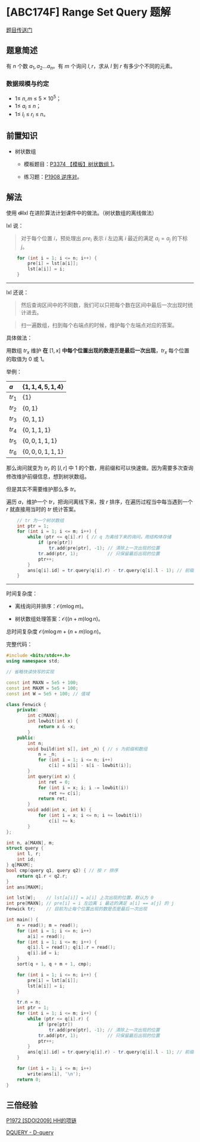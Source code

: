 # [ABC174F] Range Set Query 题解

[题目传送门](https://www.luogu.com.cn/problem/AT_abc174_f)

## 题意简述

有 $n$ 个数 $a_1, a_2 \dots a_n$。有 $m$ 个询问 $l,r$，求从 $l$ 到 $r$ 有多少个不同的元素。

### 数据规模与约定

- $1\leq\ n, m\ \leq\ 5\ \times\ 10^5$；
- $1\leq\ a_i\ \leq\ n$；
- $1\leq\ l_i\ \leq\ r_i\ \leq\ n$。

## 前置知识

- 树状数组

    - 模板题目：[P3374 【模板】树状数组 1](https://www.luogu.com.cn/problem/P3374)。

    - 练习题：[P1908 逆序对](https://www.luogu.com.cn/problem/P1908)。

## 解法

使用 ~~dl~~lxl 在进阶算法计划课件中的做法。（树状数组的离线做法）

lxl 说：

> 对于每个位置 $i$，预处理出 $pre_i$ 表示 $i$ 左边离 $i$ 最近的满足 $a_i=a_j$ 的下标 $j$。

```cpp
    for (int i = 1; i <= n; i++) {
        pre[i] = lst[a[i]];
        lst[a[i]] = i;
    }
```

---

lxl 还说：

> 然后查询区间中的不同数，我们可以只把每个数在区间中最后一次出现时统计进去。

> 扫一遍数组，扫到每个右端点的时候，维护每个左端点对应的答案。

具体做法：

用数组 $tr_x$ 维护 **在** $[1, x]$ **中每个位置出现的数是否是最后一次出现**，$tr_x$ 每个位置的取值为 $0$ 或 $1$。

举例：

| $a$    | $\{1,1,4,5,1,4\}$ |
|   :-   |        :-         |
| $tr_1$ | $\{1\}$           |
| $tr_2$ | $\{0,1\}$         |
| $tr_3$ | $\{0,1,1\}$       |
| $tr_4$ | $\{0,1,1,1\}$     |
| $tr_5$ | $\{0,0,1,1,1\}$   |
| $tr_6$ | $\{0,0,0,1,1,1\}$ |

那么询问就变为 $tr_r$ 的 $[l, r]$ 中 $1$ 的个数，用前缀和可以快速做。因为需要多次查询修改维护前缀信息，想到树状数组。

但是其实不需要维护那么多 $tr$。

遍历 $a$，维护一个 $tr$，把询问离线下来，按 $r$ 排序，在遍历过程当中每当遇到一个 $r$ 就直接用当时的 $tr$ 统计答案。

```cpp
    // tr 为一个树状数组
    int ptr = 1;
    for (int i = 1; i <= m; i++) {
        while (ptr <= q[i].r) { // q 为离线下来的询问，用结构体存储
            if (pre[ptr])
                tr.add(pre[ptr], -1); // 清除上一次出现的位置
            tr.add(ptr, 1);           // 只保留最后出现的位置
            ptr++;
        }
        ans[q[i].id] = tr.query(q[i].r) - tr.query(q[i].l - 1); // 前缀和求区间和
    }
```

---

时间复杂度：

- 离线询问并排序：$\mathcal O(m\log m)$。

- 树状数组处理答案：$\mathcal O((n + m) \log n)$。

总时间复杂度 $\mathcal O(m\log m + (n + m) \log n)$。

完整代码：

```cpp
#include <bits/stdc++.h>
using namespace std;

// 省略快读快写的实现

const int MAXN = 5e5 + 100;
const int MAXM = 5e5 + 100;
const int W = 5e5 + 100; // 值域

class Fenwick {
    private:
        int c[MAXN];
        int lowbit(int x) {
            return x & -x;
        }
    public:
        int n;
        void build(int s[], int _n) { // s 为前缀和数组
            n = _n;
            for (int i = 1; i <= n; i++)
                c[i] = s[i] - s[i - lowbit(i)];
        }
        int query(int x) {
            int ret = 0;
            for (int i = x; i; i -= lowbit(i))
                ret += c[i];
            return ret;
        }
        void add(int x, int k) {
            for (int i = x; i <= n; i += lowbit(i))
                c[i] += k;
        }
};

int n, a[MAXN], m;
struct query {
    int l, r;
    int id;
} q[MAXM];
bool cmp(query q1, query q2) { // 按 r 排序
    return q1.r < q2.r;
}
int ans[MAXM];

int lst[W];    // lst[a[i]] = a[i] 上次出现的位置，默认为 0
int pre[MAXN]; // pre[i] = i 左边离 i 最近的满足 a[i] == a[j] 的 j
Fenwick tr;    // 目前为止每个位置出现的数是否是最后一次出现

int main() {
    n = read(); m = read();
    for (int i = 1; i <= n; i++)
        a[i] = read();
    for (int i = 1; i <= m; i++) {
        q[i].l = read(); q[i].r = read();
        q[i].id = i;
    }
    sort(q + 1, q + m + 1, cmp);

    for (int i = 1; i <= n; i++) {
        pre[i] = lst[a[i]];
        lst[a[i]] = i;
    }

    tr.n = n;
    int ptr = 1;
    for (int i = 1; i <= m; i++) {
        while (ptr <= q[i].r) {
            if (pre[ptr])
                tr.add(pre[ptr], -1); // 清除上一次出现的位置
            tr.add(ptr, 1);           // 只保留最后出现的位置
            ptr++;
        }
        ans[q[i].id] = tr.query(q[i].r) - tr.query(q[i].l - 1); // 前缀和求区间和
    }

    for (int i = 1; i <= m; i++)
        write(ans[i], '\n');
    return 0;
}
```

## 三倍经验

[P1972 [SDOI2009] HH的项链](https://www.luogu.com.cn/problem/P1972)

[DQUERY - D-query](https://www.luogu.com.cn/problem/SP3267)